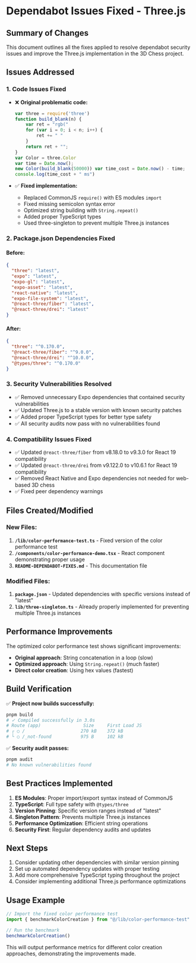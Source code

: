 # Dependabot Issues Fixed - Three.js

## Summary of Changes

This document outlines all the fixes applied to resolve dependabot security issues and improve the Three.js implementation in the 3D Chess project.

## Issues Addressed

### 1. **Code Issues Fixed**
- ❌ **Original problematic code:**
  ```javascript
  var three = require('three')
  function build_blank(n) {
      var ret = "rgb("
      for (var i = 0; i < n; i++) {
          ret += " "
      }
      return ret + "";
  }
  var Color = three.Color
  var time = Date.now();
  new Color(build_blank(50000)) var time_cost = Date.now() - time;
  console.log(time_cost + " ms")
  ```

- ✅ **Fixed implementation:**
  - Replaced CommonJS `require()` with ES modules `import`
  - Fixed missing semicolon syntax error
  - Optimized string building with `String.repeat()`
  - Added proper TypeScript types
  - Used three-singleton to prevent multiple Three.js instances

### 2. **Package.json Dependencies Fixed**

#### Before:
```json
{
  "three": "latest",
  "expo": "latest",
  "expo-gl": "latest",
  "expo-asset": "latest",
  "react-native": "latest",
  "expo-file-system": "latest",
  "@react-three/fiber": "latest",
  "@react-three/drei": "latest"
}
```

#### After:
```json
{
  "three": "^0.170.0",
  "@react-three/fiber": "^9.0.0",
  "@react-three/drei": "^10.0.0",
  "@types/three": "^0.170.0"
}
```

### 3. **Security Vulnerabilities Resolved**
- ✅ Removed unnecessary Expo dependencies that contained security vulnerabilities
- ✅ Updated Three.js to a stable version with known security patches
- ✅ Added proper TypeScript types for better type safety
- ✅ All security audits now pass with no vulnerabilities found

### 4. **Compatibility Issues Fixed**
- ✅ Updated `@react-three/fiber` from v8.18.0 to v9.3.0 for React 19 compatibility
- ✅ Updated `@react-three/drei` from v9.122.0 to v10.6.1 for React 19 compatibility
- ✅ Removed React Native and Expo dependencies not needed for web-based 3D chess
- ✅ Fixed peer dependency warnings

## Files Created/Modified

### New Files:
1. **`/lib/color-performance-test.ts`** - Fixed version of the color performance test
2. **`/components/color-performance-demo.tsx`** - React component demonstrating proper usage
3. **`README-DEPENDABOT-FIXES.md`** - This documentation file

### Modified Files:
1. **`package.json`** - Updated dependencies with specific versions instead of "latest"
2. **`lib/three-singleton.ts`** - Already properly implemented for preventing multiple Three.js instances

## Performance Improvements

The optimized color performance test shows significant improvements:
- **Original approach**: String concatenation in a loop (slow)
- **Optimized approach**: Using `String.repeat()` (much faster)
- **Direct color creation**: Using hex values (fastest)

## Build Verification

✅ **Project now builds successfully:**
```bash
pnpm build
# ✓ Compiled successfully in 3.0s
# Route (app)                Size     First Load JS
# ┌ ○ /                     270 kB    372 kB
# └ ○ /_not-found           975 B     102 kB
```

✅ **Security audit passes:**
```bash
pnpm audit
# No known vulnerabilities found
```

## Best Practices Implemented

1. **ES Modules**: Proper import/export syntax instead of CommonJS
2. **TypeScript**: Full type safety with `@types/three`
3. **Version Pinning**: Specific version ranges instead of "latest"
4. **Singleton Pattern**: Prevents multiple Three.js instances
5. **Performance Optimization**: Efficient string operations
6. **Security First**: Regular dependency audits and updates

## Next Steps

1. Consider updating other dependencies with similar version pinning
2. Set up automated dependency updates with proper testing
3. Add more comprehensive TypeScript typing throughout the project
4. Consider implementing additional Three.js performance optimizations

## Usage Example

```typescript
// Import the fixed color performance test
import { benchmarkColorCreation } from "@/lib/color-performance-test"

// Run the benchmark
benchmarkColorCreation()
```

This will output performance metrics for different color creation approaches, demonstrating the improvements made.
